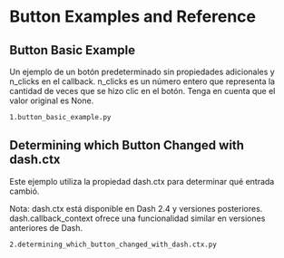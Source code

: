 # Button Examples and Reference

## Button Basic Example

Un ejemplo de un botón predeterminado sin propiedades adicionales y n_clicks en el callback. n_clicks es un número entero que representa la cantidad de veces que se hizo clic en el botón. Tenga en cuenta que el valor original es None.

```bash
1.button_basic_example.py
```

## Determining which Button Changed with dash.ctx

Este ejemplo utiliza la propiedad dash.ctx para determinar qué entrada cambió.

Nota: dash.ctx está disponible en Dash 2.4 y versiones posteriores. dash.callback_context ofrece una funcionalidad similar en versiones anteriores de Dash.

```bash
2.determining_which_button_changed_with_dash.ctx.py
```




